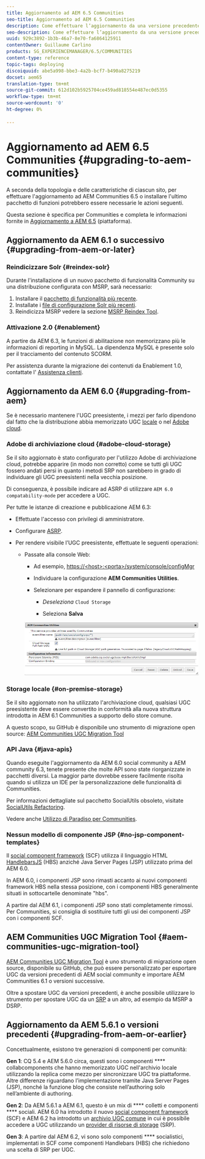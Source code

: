 ```yaml
---
title: Aggiornamento ad AEM 6.5 Communities
seo-title: Aggiornamento ad AEM 6.5 Communities
description: Come effettuare l’aggiornamento da una versione precedente a AEM community 6.5
seo-description: Come effettuare l’aggiornamento da una versione precedente a AEM community 6.5
uuid: 929c3892-1b3b-46a7-8e70-fa6864125911
contentOwner: Guillaume Carlino
products: SG_EXPERIENCEMANAGER/6.5/COMMUNITIES
content-type: reference
topic-tags: deploying
discoiquuid: abe5a998-bbe3-4a2b-bcf7-b490a8275219
docset: aem65
translation-type: tm+mt
source-git-commit: 612d102b5925704ce459ad818554e487ec0d5355
workflow-type: tm+mt
source-wordcount: '0'
ht-degree: 0%

---
```



# Aggiornamento ad AEM 6.5 Communities {#upgrading-to-aem-communities}

A seconda della topologia e delle caratteristiche di ciascun sito, per effettuare l&#39;aggiornamento ad AEM Communities 6.5 o installare l&#39;ultimo pacchetto di funzioni potrebbero essere necessarie le azioni seguenti.

Questa sezione è specifica per Communities e completa le informazioni fornite in [Aggiornamento a AEM 6.5](/help/sites-deploying/upgrade.md) (piattaforma).

## Aggiornamento da AEM 6.1 o successivo {#upgrading-from-aem-or-later}

### Reindicizzare Solr {#reindex-solr}

Durante l&#39;installazione di un nuovo pacchetto di funzionalità Community su una distribuzione configurata con MSRP, sarà necessario:

1. Installare il [pacchetto di funzionalità più recente](/help/communities/deploy-communities.md#latestfeaturepack).
1. Installate i [file di configurazione Solr più recenti](/help/communities/msrp.md#upgrading).
1. Reindicizza MSRP
vedere la sezione [MSRP Reindex Tool](/help/communities/msrp.md#msrp-reindex-tool).

### Attivazione 2.0 {#enablement}

A partire da AEM 6.3, le funzioni di abilitazione non memorizzano più le informazioni di reporting in MySQL. La dipendenza MySQL è presente solo per il tracciamento del contenuto SCORM.

Per assistenza durante la migrazione dei contenuti da Enablement 1.0, contattate l&#39; [Assistenza clienti](https://helpx.adobe.com/it/marketing-cloud/contact-support.html).

## Aggiornamento da AEM 6.0 {#upgrading-from-aem}

Se è necessario mantenere l&#39;UGC preesistente, i mezzi per farlo dipendono dal fatto che la distribuzione abbia memorizzato UGC [locale](#on-premise-storage) o nel [ Adobe cloud](#adobe-cloud-storage).

###  Adobe di archiviazione cloud {#adobe-cloud-storage}

Se il sito aggiornato è stato configurato per l&#39;utilizzo  Adobe di archiviazione cloud, potrebbe apparire (in modo non corretto) come se tutti gli UGC fossero andati persi in quanto i metodi SRP non sarebbero in grado di individuare gli UGC preesistenti nella vecchia posizione.

Di conseguenza, è possibile indicare ad ASRP di utilizzare `AEM 6.0 compatability-mode` per accedere a UGC.

Per tutte le istanze di creazione e pubblicazione AEM 6.3:

* Effettuate l&#39;accesso con privilegi di amministratore.
* Configurare [ASRP](/help/communities/asrp.md).
* Per rendere visibile l’UGC preesistente, effettuate le seguenti operazioni:

   * Passate alla console Web:

      * Ad esempio, [https://&lt;host>:&lt;porta>/system/console/configMgr](https://localhost:4502/system/console/configMgr)

      * Individuare la configurazione **AEM Communities Utilities**.
      * Selezionare per espandere il pannello di configurazione:

         * *Deseleziona* `Cloud Storage`

         * Seleziona **Salva**

      ![utilità](assets/utilities.png)


### Storage locale {#on-premise-storage}

Se il sito aggiornato non ha utilizzato l&#39;archiviazione cloud, qualsiasi UGC preesistente deve essere convertito in conformità alla nuova struttura introdotta in AEM 6.1 Communities a supporto dello store comune.

A questo scopo, su GitHub è disponibile uno strumento di migrazione open source:
[ AEM Communities UGC Migration Tool](https://github.com/Adobe-Marketing-Cloud/communities-ugc-migration)

### API Java {#java-apis}

Quando eseguite l&#39;aggiornamento da AEM 6.0 social community a AEM community 6.3, tenete presente che molte API sono state riorganizzate in pacchetti diversi. La maggior parte dovrebbe essere facilmente risolta quando si utilizza un IDE per la personalizzazione delle funzionalità di Communities.

Per informazioni dettagliate sul pacchetto SocialUtils obsoleto, visitate [SocialUtils Refactoring](/help/communities/socialutils.md).

Vedere anche [Utilizzo di Paradiso per Communities](/help/communities/maven.md).

### Nessun modello di componente JSP {#no-jsp-component-templates}

Il [social component framework](/help/communities/scf.md) (SCF) utilizza il linguaggio HTML [HandlebarsJS](https://www.handlebarsjs.com/) (HBS) anziché Java Server Pages (JSP) utilizzato prima del AEM 6.0.

In AEM 6.0, i componenti JSP sono rimasti accanto ai nuovi componenti framework HBS nella stessa posizione, con i componenti HBS generalmente situati in sottocartelle denominate &quot;hbs&quot;.

A partire dal AEM 6.1, i componenti JSP sono stati completamente rimossi. Per Communities, si consiglia di sostituire tutti gli usi dei componenti JSP con i componenti SCF.

##  AEM Communities UGC Migration Tool {#aem-communities-ugc-migration-tool}

[ AEM Communities UGC Migration Tool](https://github.com/Adobe-Marketing-Cloud/communities-ugc-migration) è uno strumento di migrazione open source, disponibile su GitHub, che può essere personalizzato per esportare UGC da versioni precedenti di AEM social community e importare  AEM Communities 6.1 o versioni successive.

Oltre a spostare UGC da versioni precedenti, è anche possibile utilizzare lo strumento per spostare UGC da un [SRP](/help/communities/working-with-srp.md) a un altro, ad esempio da MSRP a DSRP.

## Aggiornamento da AEM 5.6.1 o versioni precedenti {#upgrading-from-aem-or-earlier}

Concettualmente, esistono tre generazioni di componenti per comunità:

**Gen 1**: CQ 5.4 e AEM 5.6.0 circa, questi sono i componenti  **** collabcomponents che hanno memorizzato UGC nell&#39;archivio locale utilizzando la replica come mezzo per sincronizzare UGC tra piattaforme. Altre differenze riguardano l’implementazione tramite Java Server Pages (JSP), nonché la funzione blog che consiste nell’authoring solo nell’ambiente di authoring.

**Gen 2**: Da AEM 5.6.1 a AEM 6.1, questo è un mix di  **** colletti e componenti  **** sociali. AEM 6.0 ha introdotto il nuovo [social component framework](/help/communities/scf.md) (SCF) e AEM 6.2 ha introdotto un [archivio UGC comune](/help/communities/working-with-srp.md) in cui è possibile accedere a UGC utilizzando un [provider di risorse di storage](/help/communities/srp.md) (SRP).

**Gen 3**: A partire dal AEM 6.2, vi sono solo componenti  **** socialistici, implementati in SCF come componenti Handlebars (HBS) che richiedono una scelta di SRP per UGC.
